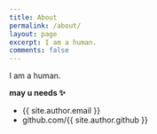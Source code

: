 ```yaml
---
title: About
permalink: /about/
layout: page
excerpt: I am a human.
comments: false
---
```


I am a human.

**may u needs ✨**

- {{ site.author.email }}
- github.com/{{ site.author.github }}
